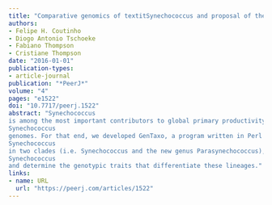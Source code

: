 ```yaml
---
title: "Comparative genomics of textitSynechococcus and proposal of the new genus textitParasynechococcus"
authors:
- Felipe H. Coutinho
- Diogo Antonio Tschoeke
- Fabiano Thompson
- Cristiane Thompson
date: "2016-01-01"
publication-types:
- article-journal
publication: "*PeerJ*"
volume: "4"
pages: "e1522"
doi: "10.7717/peerj.1522"
abstract: "Synechococcus
is among the most important contributors to global primary productivity. The genomes of several strains of this taxon have been previously sequenced in an effort to understand the physiology and ecology of these highly diverse microorganisms. Here we present a comparative study of
Synechococcus
genomes. For that end, we developed GenTaxo, a program written in Perl to perform genomic taxonomy based on average nucleotide identity, average amino acid identity and dinucleotide signatures, which revealed that the analyzed strains are drastically distinct regarding their genomic content. Phylogenomic reconstruction indicated a division of
Synechococcus
in two clades (i.e. Synechococcus and the new genus Parasynechococcus), corroborating evidences that this is in fact a polyphyletic group. By clustering protein encoding genes into homologue groups we were able to trace the Pangenome and core genome of both marine and freshwater
Synechococcus
and determine the genotypic traits that differentiate these lineages."
links:
- name: URL
  url: "https://peerj.com/articles/1522"
---
```

